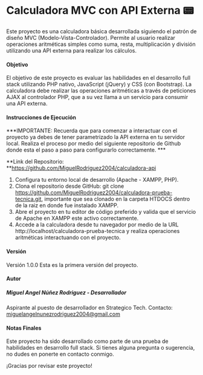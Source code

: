 # Calculadora MVC con API Externa 📟

Este proyecto es una calculadora básica desarrollada siguiendo el patrón de diseño MVC (Modelo-Vista-Controlador). Permite al usuario realizar operaciones aritméticas simples como suma, resta, multiplicación y división utilizando una API externa para realizar los cálculos.

#### Objetivo

El objetivo de este proyecto es evaluar las habilidades en el desarrollo full stack utilizando PHP nativo, JavaScript (jQuery) y CSS (con Bootstrap). La calculadora debe realizar las operaciones aritméticas a través de peticiones AJAX al controlador PHP, que a su vez llama a un servicio para consumir una API externa.

#### Instrucciones de Ejecución

***IMPORTANTE: Recuerda que para comenzar a interactuar con el proyecto ya debes de tener parametrizado la API externa en tu servidor local. 
Realiza el proceso por medio del siguiente repositorio de Github donde esta el paso a paso para configurarlo correctamente. ***

**Link del Repositorio: **https://github.com/MiguelRodriguez2004/calculadora-api

1. Configura tu entorno local de desarrollo (Apache - XAMPP, PHP).
2. Clona el repositorio desde GitHub: git clone https://github.com/MiguelRodriguez2004/calculadora-prueba-tecnica.git, importante que sea clonado en la carpeta HTDOCS dentro de la raiz en donde fue instalado XAMPP.
3. Abre el proyecto en tu editor de código preferido y valida que el servicio de Apache en XAMPP este activo correctamente.
4. Accede a la calculadora desde tu navegador por medio de la URL http://localhost/calculadora-prueba-tecnica y realiza operaciones aritméticas interactuando con el proyecto.


#### Versión
Versión 1.0.0
Esta es la primera versión del proyecto.

#### Autor

##### Miguel Angel Núñez Rodriguez - Desarrollador
Aspirante al puesto de desarrollador en Strategico Tech.
Contacto: miguelangelnunezrodriguez2004@gmail.com

#### Notas Finales
Este proyecto ha sido desarrollado como parte de una prueba de habilidades en desarrollo full stack. Si tienes alguna pregunta o sugerencia, no dudes en ponerte en contacto conmigo.

¡Gracias por revisar este proyecto!